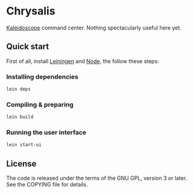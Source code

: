 # Chrysalis

[Kaleidoscope][kaleidoscope] command center. Nothing spectacularly useful here yet.

 [kaleidoscope]: https://github.com/keyboardio/Kaleidoscope

## Quick start

First of all, install [Leiningen](https://leiningen.org/)
and [Node](https://nodejs.org/en/), the follow these steps:

### Installing dependencies

```bash
lein deps
```

### Compiling & preparing

```bash
lein build
```

### Running the user interface

```bash
lein start-ui
```

## License

The code is released under the terms of the GNU GPL, version 3 or later. See the
COPYING file for details.
